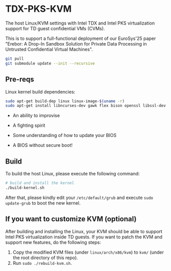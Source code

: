 # TDX-PKS-KVM

The host Linux/KVM settings with Intel TDX and Intel PKS virtualization support for TD guest confidential VMs (CVMs). 

This is to support a full-functional deployment of our EuroSys'25 paper "Erebor: A Drop-In Sandbox Solution for Private Data Processing in Untrusted Confidential Virtual Machines".

```bash
git pull
git submodule update --init --recursive
```


## Pre-reqs
Linux kernel build dependencies:
```bash
sudo apt-get build-dep linux linux-image-$(uname -r)
sudo apt-get install libncurses-dev gawk flex bison openssl libssl-dev dkms libelf-dev libudev-dev libpci-dev libiberty-dev autoconf llvm
```

* An ability to improvise

* A fighting spirit

* Some understanding of how to update your BIOS

* A BIOS without secure boot!

## Build

To build the host Linux, please execute the following command:

```bash
# build and install the kernel
./build-kernel.sh
```

After that, please kindly edit your `/etc/default/grub` and execute `sudo update-grub` to boot the new kernel.

## If you want to customize KVM (optional)

After building and installing the Linux, your KVM should be able to support Intel PKS virtualization inside TD guests. If you want to patch the KVM and support new features, do the following steps:

1) Copy the modified KVM files (under `linux/arch/x86/kvm`) to `kvm/` (under the root directory of this repo).
2) Run `sudo ./rebuild-kvm.sh`.
